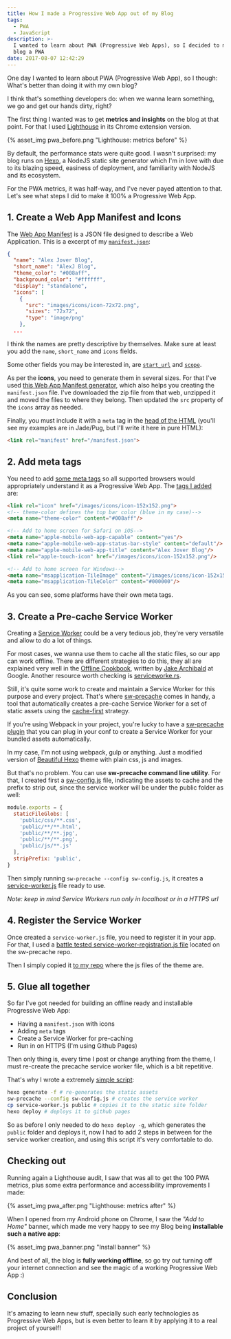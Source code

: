 ```yaml
---
title: How I made a Progressive Web App out of my Blog
tags:
  - PWA
  - JavaScript
description: >-
  I wanted to learn about PWA (Progressive Web Apps), so I decided to make this
  blog a PWA
date: 2017-08-07 12:42:29
---
```



One day I wanted to learn about PWA (Progressive Web App), so I though: What's better than doing it with my own blog?

<!-- more -->

I think that's something developers do: when we wanna learn something, we go and get our hands dirty, right?

The first thing I wanted was to get **metrics and insights** on the blog at that point. For that I used [Lighthouse](https://github.com/GoogleChrome/lighthouse) in its Chrome extension version.

{% asset_img pwa_before.png "Lighthouse: metrics before" %}

By default, the performance stats were quite good. I wasn't surprised: my blog runs on [Hexo](https://hexo.io/), a NodeJS static site generator which I'm in love with due to its blazing speed, easiness of deployment, and familiarity with NodeJS and its ecosystem.

For the PWA metrics, it was half-way, and I've never payed attention to that. Let's see what steps I did to make it 100% a Progressive Web App.

## 1. Create a Web App Manifest and Icons

The [Web App Manifest](https://developer.mozilla.org/en-US/docs/Web/Manifest) is a JSON file designed to describe a Web Application. This is a excerpt of my [`manifest.json`](https://github.com/alexjoverm/blog/blob/master/themes/beautiful-hexo/source/manifest.json):

```json
{
  "name": "Alex Jover Blog",
  "short_name": "AlexJ Blog",
  "theme_color": "#008aff",
  "background_color": "#ffffff",
  "display": "standalone",
  "icons": [
    {
      "src": "images/icons/icon-72x72.png",
      "sizes": "72x72",
      "type": "image/png"
    },
  ...
```

I think the names are pretty descriptive by themselves. Make sure at least you add the `name`, `short_name` and `icons` fields.

Some other fields you may be interested in, are [`start_url`](https://developer.mozilla.org/es/docs/Web/Manifest#start_urlhttps://developer.mozilla.org/es/docs/Web/Manifest#start_url) and [`scope`](https://developer.mozilla.org/es/docs/Web/Manifest#scope).

As per the **icons**, you need to generate them in several sizes. For that I've used [this Web App Manifest generator](https://app-manifest.firebaseapp.com/), which also helps you creating the `manifest.json` file. I've downloaded the zip file from that web, unzipped it and moved the files to where they belong. Then updated the `src` property of the `icons` array as needed.

Finally, you must include it with a `meta` tag in the [head of the HTML](https://github.com/alexjoverm/blog/blob/master/themes/beautiful-hexo/layout/partial/head.jade) (you'll see my examples are in Jade/Pug, but I'll write it here in pure HTML):

```html
<link rel="manifest" href="/manifest.json">
```

## 2. Add meta tags

You need to add [some meta tags](https://developers.google.com/web/fundamentals/design-and-ui/browser-customization/) so all supported browsers would appropriately understand it as a Progressive Web App. The [tags I added](https://github.com/alexjoverm/blog/blob/master/themes/beautiful-hexo/layout/partial/head.jade#L13-L23) are:

```html
<link rel="icon" href="/images/icons/icon-152x152.png">
<!-- theme-color defines the top bar color (blue in my case)-->
<meta name="theme-color" content="#008aff"/>

<!-- Add to home screen for Safari on iOS-->
<meta name="apple-mobile-web-app-capable" content="yes"/>
<meta name="apple-mobile-web-app-status-bar-style" content="default"/>
<meta name="apple-mobile-web-app-title" content="Alex Jover Blog"/>
<link rel="apple-touch-icon" href="/images/icons/icon-152x152.png"/>

<!-- Add to home screen for Windows-->
<meta name="msapplication-TileImage" content="/images/icons/icon-152x152.png"/>
<meta name="msapplication-TileColor" content="#000000"/>
```

As you can see, some platforms have their own meta tags.

## 3. Create a Pre-cache Service Worker

Creating a [Service Worker](https://developers.google.com/web/fundamentals/getting-started/primers/service-workers) could be a very tedious job, they're very versatile and allow to do a lot of things.

For most cases, we wanna use them to cache all the static files, so our app can work offline. There are different strategies to do this, they all are explained very well in the [Offline Cookbook](https://developers.google.com/web/fundamentals/instant-and-offline/offline-cookbook/), written by [Jake Archibald](https://twitter.com/jaffathecake) at Google. Another resource worth checking is [serviceworke.rs](https://serviceworke.rs/).

Still, it's quite some work to create and maintain a Service Worker for this purpose and every project. That's where [sw-precache](https://github.com/GoogleChrome/sw-precache) comes in handy, a tool that automatically creates a pre-cache Service Worker for a set of static assets using the [cache-first](https://developers.google.com/web/fundamentals/instant-and-offline/offline-cookbook/#cache-falling-back-to-network) strategy.

If you're using Webpack in your project, you're lucky to have a [sw-precache plugin](https://github.com/goldhand/sw-precache-webpack-plugin) that you can plug in your conf to create a Service Worker for your bundled assets automatically.

In my case, I'm not using webpack, gulp or anything. Just a modified version of [Beautiful Hexo](https://github.com/twoyao/beautiful-hexo) theme with plain css, js and images.

But that's no problem. You can use **sw-precache command line utility**. For that, I created first a [sw-config.js](https://github.com/alexjoverm/blog/blob/master/sw-config.js) file, indicating the assets to cache and the prefix to strip out, since the service worker will be under the public folder as well:

```javascript
module.exports = {
  staticFileGlobs: [
    'public/css/**.css',
    'public/**/**.html',
    'public/**/**.jpg',
    'public/**/**.png',
    'public/js/**.js'
  ],
  stripPrefix: 'public',
}
```

Then simply running `sw-precache --config sw-config.js`, it creates a [service-worker.js](https://github.com/alexjoverm/blog/blob/master/service-worker.js) file ready to use.

_Note: keep in mind Service Workers run only in localhost or in a HTTPS url_

## 4. Register the Service Worker

Once created a `service-worker.js` file, you need to register it in your app. For that, I used a [battle tested service-worker-registration.js file](https://github.com/GoogleChrome/sw-precache/blob/master/demo/app/js/service-worker-registration.js) located on the sw-precache repo.

Then I simply copied it [to my repo](https://github.com/alexjoverm/blog/blob/master/themes/beautiful-hexo/source/js/sw-register.js) where the js files of the theme are.

## 5. Glue all together

So far I've got needed for building an offline ready and installable Progressive Web App:

 - Having a `manifest.json` with icons
 - Adding `meta` tags
 - Create a Service Worker for pre-caching
 - Run in on HTTPS (I'm using Github Pages)

Then only thing is, every time I post or change anything from the theme, I must re-create the precache service worker file, which is a bit repetitive.

That's why I wrote a extremely [simple script](https://github.com/alexjoverm/blog/blob/master/deploy.sh):

```bash
hexo generate -f # re-generates the static assets
sw-precache --config sw-config.js # creates the service worker
cp service-worker.js public # copies it to the static site folder
hexo deploy # deploys it to github pages
```

So as before I only needed to do `hexo deploy -g`, which generates the `public` folder and deploys it, now I had to add 2 steps in between for the service worker creation, and using this script it's very comfortable to do.

## Checking out

Running again a Lighthouse audit, I saw that was all to get the 100 PWA metrics, plus some extra performance and accessibility improvements I made:

{% asset_img pwa_after.png "Lighthouse: metrics after" %}

When I opened from my Android phone on Chrome, I saw the _"Add to Home"_ banner, which made me very happy to see my Blog being **installable such a native app**:

<div class="img-vertical">
{% asset_img pwa_banner.png "Install banner" %}
<div>

And best of all, the blog is **fully working offline**, so go try out turning off your internet connection and see the magic of a working Progressive Web App :)

## Conclusion

It's amazing to learn new stuff, specially such early technologies as Progressive Web Apps, but is even better to learn it by applying it to a real project of yourself!


